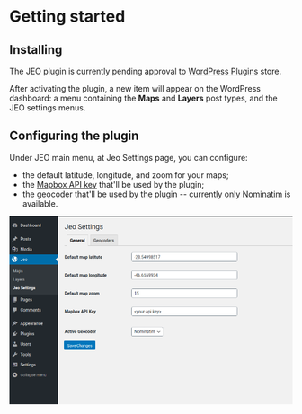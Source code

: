# Getting started

## Installing

The JEO plugin is currently pending approval to [WordPress Plugins](https://wordpress.org/plugins/) store.

After activating the plugin, a new item will appear on the WordPress dashboard: a menu containing the **Maps** and **Layers** post types, and the JEO settings menus.

## Configuring the plugin

Under JEO main menu, at Jeo Settings page, you can configure:

* the default latitude, longitude, and zoom for your maps;
* the [Mapbox API key](https://docs.mapbox.com/help/how-mapbox-works/access-tokens/) that'll be used by the plugin;
* the geocoder that'll be used by the plugin -- currently only [Nominatim](https://nominatim.openstreetmap.org/) is available.

![JEO Settings](img/jeo-settings.png)
